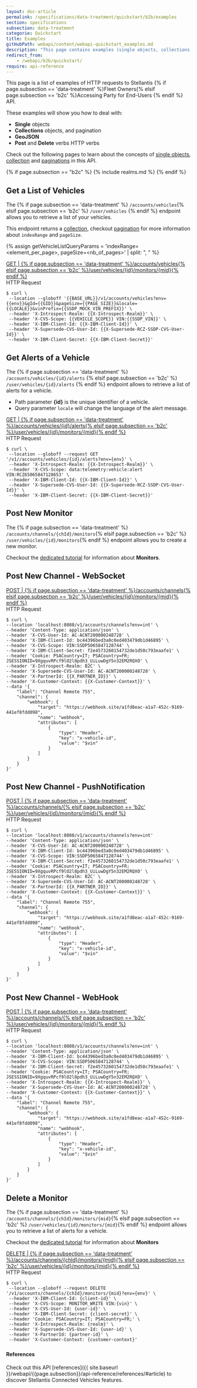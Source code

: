 ```yaml
---
layout: doc-article
permalink: /specifications/data-treatment/quickstart/b2b/examples
section: specifications
subsection: data-treatment
categorie: Quickstart
title: Examples
gitHubPath: webapi/content/webapi-quickstart_examples.md
description: "This page contains examples (single objects, collections, geo-json object) of curl requests to Stellantis Fleet owner API."
redirect_from: 
    - /webapi/b2b/quickstart/
require: api-reference
---
```


This page is a list of examples of HTTP requests to Stellantis {% if page.subsection == 'data-treatment' %}Fleet Owners{% elsif page.subsection == 'b2c' %}Accessing Party for End-Users {% endif %} API.

These examples will show you how to deal with:
- **Single** objects
- **Collections** objects, and pagination
- **GeoJSON**
- **Post** and **Delete** verbs HTTP verbs

Check out the following pages to learn about the concepts of [single objects]({{site.baseurl}}/specifications/data-treatment/overview/api-concepts/#single-object), [collection]({{site.baseurl}}/specifications/data-treatment/overview/api-concepts/#collection) and [paginations]({{site.baseurl}}/specifications/data-treatment/overview/api-concepts/#pagination) in this API.

{% if page.subsection == "b2c" %}
{% include realms.md %}
{% endif %}

## Get a List of Vehicles


The {% if page.subsection == 'data-treatment' %} `/accounts/vehicles`{% elsif page.subsection == 'b2c' %} `/user/vehicles` {% endif %} endpoint allows you to retrieve a list of your vehicles.

This endpoint returns a [collection]({{site.baseurl}}/specifications/{{page.subsection}}/overview/api-concepts/#collection), checkout [pagination]({{site.baseurl}}/specifications/{{page.subsection}}/overview/api-concepts#pagination) for more information about `indexRange` and `pageSize`.

{% assign getVehicleListQueryParams = 'indexRange=<element_per_page>, pageSize=<nb_of_pages>' | split: ", " %}

<div
  id="get-vehicles-example"
  class="api-content-code api-code-content-webapi"
  style="margin-bottom: 1.5rem;"
>
  <div class="api-code-header">
    <a 
      class="api-code-header-text api-code-header-get"
      href="{{site.baseurl}}
      {%- if page.subsection == "data-treatment" -%}/webapi/b2c/api-reference/specification/#operation/deleteVehicleVehicleMonitor
      {%- elsif page.subsection == "b2b" -%}/webapi/b2b/api-reference-v3/specification/#operation/deleteFleetVehicleMonitor{%- endif -%}"
    >
      GET | {% if page.subsection == 'data-treatment' %}/accounts/vehicles{% elsif page.subsection == 'b2c' %}/user/vehicles/{id}/monitors/{mid}{% endif %}
</a>
  </div>
  <div class="code-block first-block kotlin">
    <div class="api-code-header">
      <div class="api-code-tabs-container">
        <nav class="api-code-tabs">
          <div class="api-code-tab kotlin">
            <span class="api-code-tab-icon is-white">
              <i class="fas fa-long-arrow-alt-up"></i>
            </span>
            <span class="api-code-tab-text">HTTP Request</span>
          </div>
        </nav>
      </div>
    </div>
    <div class="api-content-code-example api-content-code-example-req-kotlin">
      <div class="highlight shell"><pre class="highlight"><code>$ curl \
 --location --globoff '{{BASE_URL}}/v1/accounts/vehicles?env={{env}}&gId={{GID}}&pageSize={{PAGE_SIZE}}&locale={{LOCALE}}&vinPrefix={{SSDP_MOCK_VIN_PREFIX}}' \
 --header 'X-Introspect-Realm: {{X-Introspect-Realm}}' \
 --header 'X-CVS-Scope: {{VEHICLE_SCOPE}} VIN:{{SSDP_VIN}}' \
 --header 'X-IBM-Client-Id: {{X-IBM-Client-Id}}' \
 --header 'X-Supersede-CVS-User-Id: {{X-Supersede-RCZ-SSDP-CVS-User-Id}}' \
 --header 'X-IBM-Client-Secret: {{X-IBM-Client-Secret}}'</code></pre></div>
    </div>
  </div>
</div>

## Get Alerts of a Vehicle


The {% if page.subsection == 'data-treatment' %} `/accounts/vehicles/{id}/alerts` {% elsif page.subsection == 'b2c' %} `/user/vehicles/{id}/alerts` {% endif %} endpoint allows to retrieve a list of alerts for a vehicle.
- Path parameter **{id}** is the unique identifier of a vehicle.
- Query parameter `locale` will change the language of the alert message.

<div id="delete-monitor-example"
class="api-content-code api-code-content-webapi"
style="margin-bottom: 1.5rem;"
>
  <div class="api-code-header">
    <a 
      class="api-code-header-text api-code-header-get"
      href="{{site.baseurl}}
      {%- if page.subsection == "data-treatment" -%}/webapi/b2c/api-reference/specification/#operation/deleteVehicleVehicleMonitor
      {%- elsif page.subsection == "b2b" -%}/webapi/b2b/api-reference-v3/specification/#operation/deleteFleetVehicleMonitor{%- endif -%}"
    >
      GET | {% if page.subsection == 'data-treatment' %}/accounts/vehicles/{id}/alerts{% elsif page.subsection == 'b2c' %}/user/vehicles/{id}/monitors/{mid}{% endif %}
</a>
  </div>
  <div class="code-block first-block kotlin">
    <div class="api-code-header">
      <div class="api-code-tabs-container">
        <nav class="api-code-tabs">
          <div class="api-code-tab kotlin">
            <span class="api-code-tab-icon is-white">
              <i class="fas fa-long-arrow-alt-up"></i>
            </span>
            <span class="api-code-tab-text">HTTP Request</span>
          </div>
        </nav>
      </div>
    </div>
    <div class="api-content-code-example api-content-code-example-req-kotlin">
      <div class="highlight shell"><pre class="highlight"><code>$ curl \
 --location --globoff --request GET '/v1//accounts/vehicles/{id}/alerts?env={env}' \
 --header 'X-Introspect-Realm: {{X-Introspect-Realm}}' \
 --header 'X-CVS-Scope: data:telemetry:vehicle:alert VIN:RCZ65065847128653' \
 --header 'X-IBM-Client-Id: {{X-IBM-Client-Id}}' \
 --header 'X-Supersede-CVS-User-Id: {{X-Supersede-RCZ-SSDP-CVS-User-Id}}' \
 --header 'X-IBM-Client-Secret: {{X-IBM-Client-Secret}}' </code></pre></div>
    </div>
  </div>
</div>

## Post New Monitor


The {% if page.subsection == 'data-treatment' %} `/accounts/channels/{chId}/monitors`{% elsif page.subsection == 'b2c' %} `/user/vehicles/{id}/monitors`{% endif %} endpoint allows you to create a new monitor.

Checkout the [dedicated tutorial]({{site.baseurl}}/specifications/{{page.subsection}}/monitor/about-monitors) for information about **Monitors**.

## Post New Channel - WebSocket

<div id="delete-monitor-example"
class="api-content-code api-code-content-webapi"
style="margin-bottom: 1.5rem;"
>
  <div class="api-code-header">
    <a 
      class="api-code-header-text api-code-header-post"
      href="{{site.baseurl}}
      {%- if page.subsection == "data-treatment" -%}/webapi/b2c/api-reference/specification/#operation/deleteVehicleVehicleMonitor
      {%- elsif page.subsection == "b2b" -%}/webapi/b2b/api-reference-v3/specification/#operation/deleteFleetVehicleMonitor{%- endif -%}"
    >
      POST | {% if page.subsection == 'data-treatment' %}/accounts/channels{% elsif page.subsection == 'b2c' %}/user/vehicles/{id}/monitors/{mid}{% endif %}
</a>
  </div>
  <div class="code-block first-block kotlin">
    <div class="api-code-header">
      <div class="api-code-tabs-container">
        <nav class="api-code-tabs">
          <div class="api-code-tab kotlin">
            <span class="api-code-tab-icon is-white">
              <i class="fas fa-long-arrow-alt-up"></i>
            </span>
            <span class="api-code-tab-text">HTTP Request</span>
          </div>
        </nav>
      </div>
    </div>
    <div class="api-content-code-example api-content-code-example-req-kotlin">
      <div class="highlight shell"><pre class="highlight"><code>$ curl \
--location 'localhost:8080/v1/accounts/channels?env=int' \
--header 'Content-Type: application/json' \
--header 'X-CVS-User-Id: AC-ACNT200000248728' \
--header 'X-IBM-Client-Id: bc44396bed3a0c0ed403479db1d46895' \
--header 'X-CVS-Scope: VIN:SSDP5065847128744' \
--header 'X-IBM-Client-Secret: f2e4573260154732de1d50c793eaafe1' \
--header 'Cookie: PSACountry=IT; PSACountry=FR; JSESSIONID=9XgquvRPcf9lO2l8pdh3_UiLuwDgY5n32EM2RQXO' \
--header 'X-Introspect-Realm: B2C' \
--header 'X-Supersede-CVS-User-Id: AC-ACNT200000248728' \
--header 'X-PartnerId: {{X_PARTNER_ID}}' \
--header 'X-Customer-Context: {{X-Customer-Context}}' \
--data '{
    "label": "Channel Remote 755",
    "channel": {
        "webhook": {
            "target": "https://webhook.site/a1fd8eac-a1a7-452c-9169-441ef8fdd098",
            "name": "webhook",
            "attributes": [
                {
                    "type": "Header",
                    "key": "x-vehicle-id",
                    "value": "$vin"
                }
            ]
        }
    }
}'   </code></pre></div>
    </div>
  </div>
</div>

## Post New Channel - PushNotification

<div id="delete-monitor-example"
class="api-content-code api-code-content-webapi"
style="margin-bottom: 1.5rem;"
>
  <div class="api-code-header">
    <a 
      class="api-code-header-text api-code-header-post"
      href="{{site.baseurl}}
      {%- if page.subsection == "data-treatment" -%}/webapi/b2c/api-reference/specification/#operation/deleteVehicleVehicleMonitor
      {%- elsif page.subsection == "b2b" -%}/webapi/b2b/api-reference-v3/specification/#operation/deleteFleetVehicleMonitor{%- endif -%}"
    >
      POST | {% if page.subsection == 'data-treatment' %}/accounts/channels/{% elsif page.subsection == 'b2c' %}/user/vehicles/{id}/monitors/{mid}{% endif %}
</a>
  </div>
  <div class="code-block first-block kotlin">
    <div class="api-code-header">
      <div class="api-code-tabs-container">
        <nav class="api-code-tabs">
          <div class="api-code-tab kotlin">
            <span class="api-code-tab-icon is-white">
              <i class="fas fa-long-arrow-alt-up"></i>
            </span>
            <span class="api-code-tab-text">HTTP Request</span>
          </div>
        </nav>
      </div>
    </div>
    <div class="api-content-code-example api-content-code-example-req-kotlin">
      <div class="highlight shell"><pre class="highlight"><code>$ curl \
--location 'localhost:8080/v1/accounts/channels?env=int' 
--header 'Content-Type: application/json' \
--header 'X-CVS-User-Id: AC-ACNT200000248728' \
--header 'X-IBM-Client-Id: bc44396bed3a0c0ed403479db1d46895' \
--header 'X-CVS-Scope: VIN:SSDP5065847128744' \
--header 'X-IBM-Client-Secret: f2e4573260154732de1d50c793eaafe1' \
--header 'Cookie: PSACountry=IT; PSACountry=FR; JSESSIONID=9XgquvRPcf9lO2l8pdh3_UiLuwDgY5n32EM2RQXO' \
--header 'X-Introspect-Realm: B2C' \
--header 'X-Supersede-CVS-User-Id: AC-ACNT200000248728' \
--header 'X-PartnerId: {{X_PARTNER_ID}}' \
--header 'X-Customer-Context: {{X-Customer-Context}}' \
--data '{
    "label": "Channel Remote 755",
    "channel": {
        "webhook": {
            "target": "https://webhook.site/a1fd8eac-a1a7-452c-9169-441ef8fdd098",
            "name": "webhook",
            "attributes": [
                {
                    "type": "Header",
                    "key": "x-vehicle-id",
                    "value": "$vin"
                }
            ]
        }
    }
}'   </code></pre></div>
    </div>
  </div>
</div>

## Post New Channel - WebHook

<div id="delete-monitor-example"
class="api-content-code api-code-content-webapi"
style="margin-bottom: 1.5rem;"
>
  <div class="api-code-header">
    <a 
      class="api-code-header-text api-code-header-post"
      href="{{site.baseurl}}
      {%- if page.subsection == "data-treatment" -%}/webapi/b2c/api-reference/specification/#operation/deleteVehicleVehicleMonitor
      {%- elsif page.subsection == "b2b" -%}/webapi/b2b/api-reference-v3/specification/#operation/deleteFleetVehicleMonitor{%- endif -%}"
    >
      POST | {% if page.subsection == 'data-treatment' %}/accounts/channels/{% elsif page.subsection == 'b2c' %}/user/vehicles/{id}/monitors/{mid}{% endif %}
</a>
  </div>
  <div class="code-block first-block kotlin">
    <div class="api-code-header">
      <div class="api-code-tabs-container">
        <nav class="api-code-tabs">
          <div class="api-code-tab kotlin">
            <span class="api-code-tab-icon is-white">
              <i class="fas fa-long-arrow-alt-up"></i>
            </span>
            <span class="api-code-tab-text">HTTP Request</span>
          </div>
        </nav>
      </div>
    </div>
    <div class="api-content-code-example api-content-code-example-req-kotlin">
      <div class="highlight shell"><pre class="highlight"><code>$ curl \
--location 'localhost:8080/v1/accounts/channels?env=int' \
--header 'Content-Type: application/json' \
--header 'X-IBM-Client-Id: bc44396bed3a0c0ed403479db1d46895' \
--header 'X-CVS-Scope: VIN:SSDP5065847128744' \
--header 'X-IBM-Client-Secret: f2e4573260154732de1d50c793eaafe1' \
--header 'Cookie: PSACountry=IT; PSACountry=FR; JSESSIONID=9XgquvRPcf9lO2l8pdh3_UiLuwDgY5n32EM2RQXO' \
--header 'X-Introspect-Realm: {{X-Introspect-Realm}}' \
--header 'X-Supersede-CVS-User-Id: AC-ACNT200000248728' \
--header 'X-Customer-Context: {{X-Customer-Context}}' \
--data '{
    "label": "Channel Remote 755",
    "channel": {
        "webhook": {
            "target": "https://webhook.site/a1fd8eac-a1a7-452c-9169-441ef8fdd098",
            "name": "webhook",
            "attributes": [
                {
                    "type": "Header",
                    "key": "x-vehicle-id",
                    "value": "$vin"
                }
            ]
        }
    }
}'    </code></pre></div>
    </div>
  </div>
</div>



## Delete a Monitor

The {% if page.subsection == 'data-treatment' %} `/accounts/channels/{chId}/monitors/{mid}`{% elsif page.subsection == 'b2c' %} `/user/vehicles/{id}/monitors/{mid}`{% endif %} endpoint allows you to retrieve a list of alerts for a vehicle.

Checkout the [dedicated tutorial]({{site.baseurl}}/specifications/data-treatment/monitor/about-monitors) for information about **Monitors**

<div
  id="delete-monitor-example"
  class="api-content-code api-code-content-webapi"
  style="margin-bottom: 1.5rem;"
>
  <div class="api-code-header">
    <a 
      class="api-code-header-text api-code-header-delete"
      href="{{site.baseurl}}
      {%- if page.subsection == "data-treatment" -%}/webapi/b2c/api-reference/specification/#operation/deleteVehicleVehicleMonitor
      {%- elsif page.subsection == "b2b" -%}/webapi/b2b/api-reference-v3/specification/#operation/deleteFleetVehicleMonitor{%- endif -%}"
    >
      DELETE | {% if page.subsection == 'data-treatment' %}/accounts/channels/{chId}/monitors/{mid}{% elsif page.subsection == 'b2c' %}/user/vehicles/{id}/monitors/{mid}{% endif %}
</a>
  </div>
  <div class="code-block first-block kotlin">
    <div class="api-code-header">
      <div class="api-code-tabs-container">
        <nav class="api-code-tabs">
          <div class="api-code-tab kotlin">
            <span class="api-code-tab-icon is-white">
              <i class="fas fa-long-arrow-alt-up"></i>
            </span>
            <span class="api-code-tab-text">HTTP Request</span>
          </div>
        </nav>
      </div>
    </div>
    <div class="api-content-code-example api-content-code-example-req-kotlin">
      <div class="highlight shell"><pre class="highlight"><code>$ curl \
 --location --globoff --request DELETE '/v1/accounts/channels/{chId}/monitors/{mid}?env={env}' \
 --header 'X-IBM-Client-Id: {client-id}' \
 --header 'X-CVS-Scope: MONITOR_WRITE VIN:{vin}' \
 --header 'X-CVS-User-Id: {user-id}' \
 --header 'X-IBM-Client-Secret: {client-secret}' \
 --header 'Cookie: PSACountry=IT; PSACountry=FR;' \
 --header 'X-Introspect-Realm: {realm}' \
 --header 'X-Supersede-CVS-User-Id: {user-id}' \
 --header 'X-PartnerId: {partner-id}' \
 --header 'X-Customer-Context: {customer-context}'</code></pre></div>
    </div>
  </div>
</div>




#### References

Check out this API [references]({{ site.baseurl }}/webapi/{{page.subsection}}/api-reference/references/#article) to discover Stellantis Connected Vehicles features.